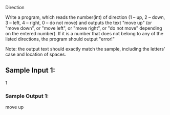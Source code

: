 Direction

Write a program, which reads the number(int) of direction (1 – up, 2 – down, 3 – left, 4 – right, 0 – do not move) and outputs the text "move up" (or "move down", or "move left", or "move right", or "do not move" depending on the entered number). If it is a number that does not belong to any of the listed directions, the program should output "error!"

Note: the output text should exactly match the sample, including the letters’ case and location of spaces.

## Sample Input 1:

1

### Sample Output 1:

move up